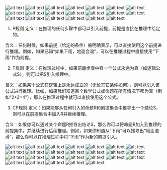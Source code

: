 ![alt text](img/image-4.png)
![alt text](img/image-5.png)
![alt text](img/image-7.png)
![alt text](img/image-6.png)
![alt text](img/image-8.png)
![alt text](img/image-9.png)
![alt text](img/image-10.png)
![alt text](img/image-11.png)
![alt text](img/image-12.png)
![alt text](img/image-13.png)
![alt text](img/image-15.png)
![alt text](img/image-16.png)
![alt text](img/image-17.png)
![alt text](img/image-18.png)
![alt text](img/image-19.png)
![alt text](img/image-20.png)
![alt text](img/image-21.png)
![alt text](img/image-22.png)
![alt text](img/image-23.png)
![alt text](img/image-24.png)

1. P规则
定义：在推理的任何步骤中都可以引入前提，前提是直接在推理中给定的。

含义：任何时候，如果前提（给定的条件）被明确表示，可以直接使用这个前提进行推理。例如，如果已知“如果下雨，地面会湿”，可以在推理过程中直接使用“下雨”作为前提。

2. T规则
定义：在推理过程中，如果前面步骤中有一个公式永远为真（如逻辑公式S），则可以把S引入推理中。

含义：如果某个公式在逻辑上是永远成立的（无论其它条件如何），则可以引入该公式进行推理。比如，如果我们知道某个数学公式或命题在所有情况下都为真（例如“2+2=4”），那么在推理过程中就可以直接使用这个公式。

3. CP规则
定义：如果能够从任何引入的命题R和前提集合中推导出一个结论S，则可以在前提集合中加入R并继续推理。

含义：如果你可以通过某个命题R推导出结论S，那么你可以将命题R加入到推理的前提集中，并继续进行后续推理。例如，如果你知道从“下雨”可以推导出“地面湿滑”，那么你可以在推理过程中将“下雨”作为新的前提引入。

![alt text](img/image-25.png)
![alt text](img/image-26.png)
![alt text](img/image-27.png)
![alt text](img/image-28.png)
![alt text](img/image-29.png)
![alt text](img/image-30.png)
![alt text](img/image-31.png)
![alt text](img/image-32.png)
![alt text](img/image-34.png)
![alt text](img/image-35.png)
![alt text](img/image-36.png)
![alt text](img/image-37.png)
![alt text](img/image-38.png)
![alt text](img/image-39.png)
![alt text](img/image-40.png)
![alt text](img/image-41.png)
![alt text](img/image-42.png)
![alt text](img/image-43.png)
![alt text](img/image-44.png)
![alt text](img/image-45.png)
![alt text](img/image-46.png)
![alt text](img/image-47.png)
![alt text](img/image-48.png)
![alt text](img/image-49.png)
![alt text](img/image-50.png)
![alt text](img/image-51.png)